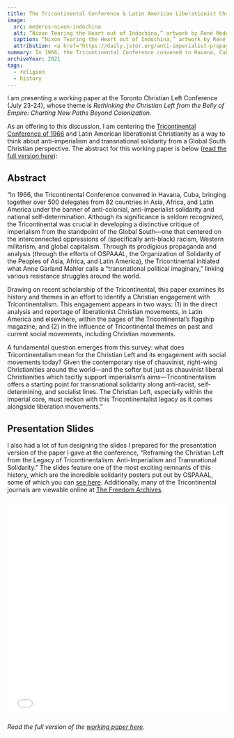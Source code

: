 ```yaml
---
title: The Tricontinental Conference & Latin American Liberationist Christianity
image:
  src: mederos-nixon-indochina
  alt: “Nixon Tearing the Heart out of Indochina,” artwork by René Mederos (1971).
  caption: “Nixon Tearing the Heart out of Indochina,” artwork by René Mederos (1971).
  attribution: <a href="https://daily.jstor.org/anti-imperialist-propaganda-posters-ospaaal/">OSPAAAL Collection</a>
summary: In 1966, the Tricontinental Conference convened in Havana, Cuba, bringing together over 500 delegates from 82 countries in Asia, Africa, and Latin America under the banner of anti-colonial, anti-imperialist solidarity and national self-determination.
archiveYear: 2021
tags:
  - religion
  - history
---
```


I am presenting a working paper at the Toronto Christian Left Conference (July 23-24), whose theme is _Rethinking the Christian Left from the Belly of Empire: Charting New Paths Beyond Colonization_.

As an offering to this discussion, I am centering the [Tricontinental Conference of 1966](https://utopix.cc/content/the-tricontinental-conference-the-right-to-our-history/) and Latin American liberationist Christianity as a way to think about anti-imperialism and transnational solidarity from a Global South Christian perspective. The abstract for this working paper is below ([read the full version here](https://drive.google.com/file/d/1IBc4PWb0JQlSmHHevPhRmgtoQozlykkt/view?usp=sharing)):

## Abstract

“In 1966, the Tricontinental Conference convened in Havana, Cuba, bringing together over 500 delegates from 82 countries in Asia, Africa, and Latin America under the banner of anti-colonial, anti-imperialist solidarity and national self-determination. Although its significance is seldom recognized, the Tricontinental was crucial in developing a distinctive critique of imperialism from the standpoint of the Global South—one that centered on the interconnected oppressions of (specifically anti-black) racism, Western militarism, and global capitalism. Through its prodigious propaganda and analysis (through the efforts of OSPAAAL, the Organization of Solidarity of the Peoples of Asia, Africa, and Latin America), the Tricontinental initiated what Anne Garland Mahler calls a “transnational political imaginary,” linking various resistance struggles around the world.

Drawing on recent scholarship of the Tricontinental, this paper examines its history and themes in an effort to identify a Christian engagement with Tricontinentalism. This engagement appears in two ways: (1) in the direct analysis and reportage of liberationist Christian movements, in Latin America and elsewhere, within the pages of the Tricontinental’s flagship magazine; and (2) in the influence of Tricontinental themes on past and current social movements, including Christian movements.

A fundamental question emerges from this survey: what does Tricontinentalism mean for the Christian Left and its engagement with social movements today? Given the contemporary rise of chauvinist, right-wing Christianities around the world—and the softer but just as chauvinist liberal Christianities which tacitly support imperialism’s aims—Tricontinentalism offers a starting point for transnational solidarity along anti-racist, self-determining, and socialist lines. The Christian Left, especially within the imperial core, must reckon with this Tricontinentalist legacy as it comes alongside liberation movements.”

## Presentation Slides

I also had a lot of fun designing the slides I prepared for the presentation version of the paper I gave at the conference, "Reframing the Christian Left from the Legacy of Tricontinentalism: Anti-Imperialism and Transnational Solidarity." The slides feature one of the most exciting remnants of this history, which are the incredible solidarity posters put out by OSPAAAL, some of which you can
[see here](https://www.jstor.org/site/wofford/lindsay-webster-collection-of-cuban-posters/). Additionally, many of the Tricontinental journals are viewable online at [The Freedom Archives](https://search.freedomarchives.org/search.php?view_collection=1035).

<embed type="application/pdf" title="Reframing the Christian Left from the Legacy of Tricontinentalism: Anti-Imperialism and Transnational Solidarity" src='/documents/christian-left-presentation-21.pdf' width="100%" height="500" />

_Read the full version of the [working paper here](https://drive.google.com/file/d/1IBc4PWb0JQlSmHHevPhRmgtoQozlykkt/view?usp=sharing)._
